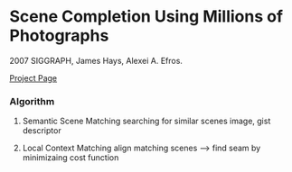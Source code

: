 # Scene Completion Using Millions of Photographs

2007 SIGGRAPH, James Hays, Alexei A. Efros.

[Project Page](http://graphics.cs.cmu.edu/projects/scene-completion/)

### Algorithm

1. Semantic Scene Matching
    searching for similar scenes image, gist descriptor

2. Local Context Matching
    align matching scenes --> find seam by minimizaing cost function

